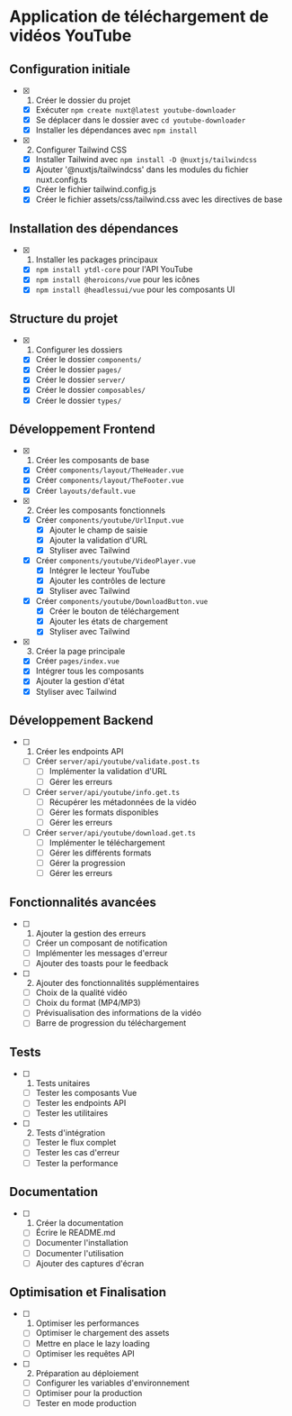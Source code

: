 # Application de téléchargement de vidéos YouTube

## Configuration initiale
- [x] 1. Créer le dossier du projet
  - [x] Exécuter `npm create nuxt@latest youtube-downloader`
  - [x] Se déplacer dans le dossier avec `cd youtube-downloader`
  - [x] Installer les dépendances avec `npm install`

- [x] 2. Configurer Tailwind CSS
  - [x] Installer Tailwind avec `npm install -D @nuxtjs/tailwindcss`
  - [x] Ajouter '@nuxtjs/tailwindcss' dans les modules du fichier nuxt.config.ts
  - [x] Créer le fichier tailwind.config.js
  - [x] Créer le fichier assets/css/tailwind.css avec les directives de base

## Installation des dépendances
- [x] 1. Installer les packages principaux
  - [x] `npm install ytdl-core` pour l'API YouTube
  - [x] `npm install @heroicons/vue` pour les icônes
  - [x] `npm install @headlessui/vue` pour les composants UI

## Structure du projet
- [x] 1. Configurer les dossiers
  - [x] Créer le dossier `components/`
  - [x] Créer le dossier `pages/`
  - [x] Créer le dossier `server/`
  - [x] Créer le dossier `composables/`
  - [x] Créer le dossier `types/`

## Développement Frontend
- [x] 1. Créer les composants de base
  - [x] Créer `components/layout/TheHeader.vue`
  - [x] Créer `components/layout/TheFooter.vue`
  - [x] Créer `layouts/default.vue`

- [x] 2. Créer les composants fonctionnels
  - [x] Créer `components/youtube/UrlInput.vue`
    - [x] Ajouter le champ de saisie
    - [x] Ajouter la validation d'URL
    - [x] Styliser avec Tailwind
  
  - [x] Créer `components/youtube/VideoPlayer.vue`
    - [x] Intégrer le lecteur YouTube
    - [x] Ajouter les contrôles de lecture
    - [x] Styliser avec Tailwind
  
  - [x] Créer `components/youtube/DownloadButton.vue`
    - [x] Créer le bouton de téléchargement
    - [x] Ajouter les états de chargement
    - [x] Styliser avec Tailwind

- [x] 3. Créer la page principale
  - [x] Créer `pages/index.vue`
  - [x] Intégrer tous les composants
  - [x] Ajouter la gestion d'état
  - [x] Styliser avec Tailwind

## Développement Backend
- [ ] 1. Créer les endpoints API
  - [ ] Créer `server/api/youtube/validate.post.ts`
    - [ ] Implémenter la validation d'URL
    - [ ] Gérer les erreurs

  - [ ] Créer `server/api/youtube/info.get.ts`
    - [ ] Récupérer les métadonnées de la vidéo
    - [ ] Gérer les formats disponibles
    - [ ] Gérer les erreurs

  - [ ] Créer `server/api/youtube/download.get.ts`
    - [ ] Implémenter le téléchargement
    - [ ] Gérer les différents formats
    - [ ] Gérer la progression
    - [ ] Gérer les erreurs

## Fonctionnalités avancées
- [ ] 1. Ajouter la gestion des erreurs
  - [ ] Créer un composant de notification
  - [ ] Implémenter les messages d'erreur
  - [ ] Ajouter des toasts pour le feedback

- [ ] 2. Ajouter des fonctionnalités supplémentaires
  - [ ] Choix de la qualité vidéo
  - [ ] Choix du format (MP4/MP3)
  - [ ] Prévisualisation des informations de la vidéo
  - [ ] Barre de progression du téléchargement

## Tests
- [ ] 1. Tests unitaires
  - [ ] Tester les composants Vue
  - [ ] Tester les endpoints API
  - [ ] Tester les utilitaires

- [ ] 2. Tests d'intégration
  - [ ] Tester le flux complet
  - [ ] Tester les cas d'erreur
  - [ ] Tester la performance

## Documentation
- [ ] 1. Créer la documentation
  - [ ] Écrire le README.md
  - [ ] Documenter l'installation
  - [ ] Documenter l'utilisation
  - [ ] Ajouter des captures d'écran

## Optimisation et Finalisation
- [ ] 1. Optimiser les performances
  - [ ] Optimiser le chargement des assets
  - [ ] Mettre en place le lazy loading
  - [ ] Optimiser les requêtes API

- [ ] 2. Préparation au déploiement
  - [ ] Configurer les variables d'environnement
  - [ ] Optimiser pour la production
  - [ ] Tester en mode production
